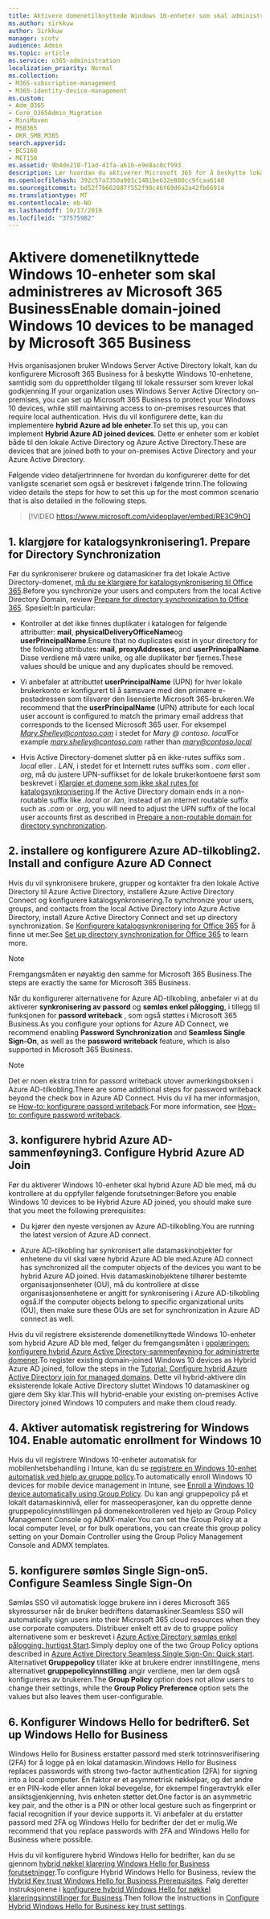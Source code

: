 ```yaml
---
title: Aktivere domenetilknyttede Windows 10-enheter som skal administreres av Microsoft 365 Business
ms.author: sirkkuw
author: Sirkkuw
manager: scotv
audience: Admin
ms.topic: article
ms.service: o365-administration
localization_priority: Normal
ms.collection:
- M365-subscription-management
- M365-identity-device-management
ms.custom:
- Adm_O365
- Core_O365Admin_Migration
- MiniMaven
- MSB365
- OKR_SMB_M365
search.appverid:
- BCS160
- MET150
ms.assetid: 9b4de218-f1ad-41fa-a61b-e9e8ac0cf993
description: Lær hvordan du aktiverer Microsoft 365 for å beskytte lokale AD ble koblet til Windows 10-enheter.
ms.openlocfilehash: 392c57a7350a901c1481be632e880cc9fcaa6140
ms.sourcegitcommit: bd52f7b662887f552f90c46f69d6a2a42fb66914
ms.translationtype: MT
ms.contentlocale: nb-NO
ms.lasthandoff: 10/17/2019
ms.locfileid: "37575982"
---
```

# <a name="enable-domain-joined-windows-10-devices-to-be-managed-by-microsoft-365-business"></a><span data-ttu-id="814bc-103">Aktivere domenetilknyttede Windows 10-enheter som skal administreres av Microsoft 365 Business</span><span class="sxs-lookup"><span data-stu-id="814bc-103">Enable domain-joined Windows 10 devices to be managed by Microsoft 365 Business</span></span>

<span data-ttu-id="814bc-104">Hvis organisasjonen bruker Windows Server Active Directory lokalt, kan du konfigurere Microsoft 365 Business for å beskytte Windows 10-enhetene, samtidig som du opprettholder tilgang til lokale ressurser som krever lokal godkjenning.</span><span class="sxs-lookup"><span data-stu-id="814bc-104">If your organization uses Windows Server Active Directory on-premises, you can set up Microsoft 365 Business to protect your Windows 10 devices, while still maintaining access to on-premises resources that require local authentication.</span></span>
<span data-ttu-id="814bc-105">Hvis du vil konfigurere dette, kan du implementere **hybrid Azure ad ble enheter**.</span><span class="sxs-lookup"><span data-stu-id="814bc-105">To set this up, you can implement **Hybrid Azure AD joined devices**.</span></span> <span data-ttu-id="814bc-106">Dette er enheter som er koblet både til den lokale Active Directory og Azure Active Directory.</span><span class="sxs-lookup"><span data-stu-id="814bc-106">These are devices that are joined both to your on-premises Active Directory and your Azure Active Directory.</span></span>

<span data-ttu-id="814bc-107">Følgende video detaljertrinnene for hvordan du konfigurerer dette for det vanligste scenariet som også er beskrevet i følgende trinn.</span><span class="sxs-lookup"><span data-stu-id="814bc-107">The following video details the steps for how to set this up for the most common scenario that is also detailed in the following steps.</span></span>

> [!VIDEO https://www.microsoft.com/videoplayer/embed/RE3C9hO]
  

## <a name="1-prepare-for-directory-synchronization"></a><span data-ttu-id="814bc-108">1. klargjøre for katalogsynkronisering</span><span class="sxs-lookup"><span data-stu-id="814bc-108">1. Prepare for Directory Synchronization</span></span> 

<span data-ttu-id="814bc-109">Før du synkroniserer brukere og datamaskiner fra det lokale Active Directory-domenet, [må du se klargjøre for katalogsynkronisering til Office 365](https://docs.microsoft.com/office365/enterprise/prepare-for-directory-synchronization).</span><span class="sxs-lookup"><span data-stu-id="814bc-109">Before you synchronize your users and computers from the local Active Directory Domain, review [Prepare for directory synchronization to Office 365](https://docs.microsoft.com/office365/enterprise/prepare-for-directory-synchronization).</span></span> <span data-ttu-id="814bc-110">Spesielt:</span><span class="sxs-lookup"><span data-stu-id="814bc-110">In particular:</span></span>

   - <span data-ttu-id="814bc-111">Kontroller at det ikke finnes duplikater i katalogen for følgende attributter: **mail**, **physicalDeliveryOfficeName**og **userPrincipalName**.</span><span class="sxs-lookup"><span data-stu-id="814bc-111">Ensure that no duplicates exist in your directory for the following attributes: **mail**, **proxyAddresses**, and **userPrincipalName**.</span></span> <span data-ttu-id="814bc-112">Disse verdiene må være unike, og alle duplikater bør fjernes.</span><span class="sxs-lookup"><span data-stu-id="814bc-112">These values should be unique and any duplicates should be removed.</span></span>
   
   - <span data-ttu-id="814bc-113">Vi anbefaler at attributtet **userPrincipalName** (UPN) for hver lokale brukerkonto er konfigurert til å samsvare med den primære e-postadressen som tilsvarer den lisensierte Microsoft 365-brukeren.</span><span class="sxs-lookup"><span data-stu-id="814bc-113">We recommend that the **userPrincipalName** (UPN) attribute for each local user account is configured to match the primary email address that corresponds to the licensed Microsoft 365 user.</span></span> <span data-ttu-id="814bc-114">For eksempel *Mary.Shelley@contoso.com* i stedet for *Mary @ contoso. local*</span><span class="sxs-lookup"><span data-stu-id="814bc-114">For example *mary.shelley@contoso.com* rather than *mary@contoso.local*</span></span>
   
   - <span data-ttu-id="814bc-115">Hvis Active Directory-domenet slutter på en ikke-rutes suffiks som *. local* eller *. LAN*, i stedet for et Internett rutes suffiks som *. com* eller *. org*, må du justere UPN-suffikset for de lokale brukerkontoene først som beskrevet i [Klargjør et domene som ikke skal rutes for katalogsynkronisering](https://docs.microsoft.com/office365/enterprise/prepare-a-non-routable-domain-for-directory-synchronization).</span><span class="sxs-lookup"><span data-stu-id="814bc-115">If the Active Directory domain ends in a non-routable suffix like *.local* or *.lan*, instead of an internet routable suffix such as *.com* or *.org*, you will need to adjust the UPN suffix of the local user accounts first as described in [Prepare a non-routable domain for directory synchronization](https://docs.microsoft.com/office365/enterprise/prepare-a-non-routable-domain-for-directory-synchronization).</span></span> 

## <a name="2-install-and-configure-azure-ad-connect"></a><span data-ttu-id="814bc-116">2. installere og konfigurere Azure AD-tilkobling</span><span class="sxs-lookup"><span data-stu-id="814bc-116">2. Install and configure Azure AD Connect</span></span>

<span data-ttu-id="814bc-117">Hvis du vil synkronisere brukere, grupper og kontakter fra den lokale Active Directory til Azure Active Directory, installere Azure Active Directory Connect og konfigurere katalogsynkronisering.</span><span class="sxs-lookup"><span data-stu-id="814bc-117">To synchronize your users, groups, and contacts from the local Active Directory into Azure Active Directory, install Azure Active Directory Connect and set up directory synchronization.</span></span> <span data-ttu-id="814bc-118">Se [Konfigurere katalogsynkronisering for Office 365](https://support.office.com/article/1b3b5318-6977-42ed-b5c7-96fa74b08846) for å finne ut mer.</span><span class="sxs-lookup"><span data-stu-id="814bc-118">See [Set up directory synchronization for Office 365](https://support.office.com/article/1b3b5318-6977-42ed-b5c7-96fa74b08846) to learn more.</span></span>

> [!NOTE]
> <span data-ttu-id="814bc-119">Fremgangsmåten er nøyaktig den samme for Microsoft 365 Business.</span><span class="sxs-lookup"><span data-stu-id="814bc-119">The steps are exactly the same for Microsoft 365 Business.</span></span> 

<span data-ttu-id="814bc-120">Når du konfigurerer alternativene for Azure AD-tilkobling, anbefaler vi at du aktiverer **synkronisering av passord** og **sømløs enkel pålogging**, i tillegg til funksjonen for **passord writeback** , som også støttes i Microsoft 365 Business.</span><span class="sxs-lookup"><span data-stu-id="814bc-120">As you configure your options for Azure AD Connect, we recommend enabling **Password Synchronization** and **Seamless Single Sign-On**, as well as the **password writeback** feature, which is also supported in Microsoft 365 Business.</span></span>

> [!NOTE]
> <span data-ttu-id="814bc-121">Det er noen ekstra trinn for passord writeback utover avmerkingsboksen i Azure AD-tilkobling.</span><span class="sxs-lookup"><span data-stu-id="814bc-121">There are some additional steps for password writeback beyond the check box in Azure AD Connect.</span></span> <span data-ttu-id="814bc-122">Hvis du vil ha mer informasjon, se [How-to: konfigurere passord writeback](https://docs.microsoft.com/azure/active-directory/authentication/howto-sspr-writeback).</span><span class="sxs-lookup"><span data-stu-id="814bc-122">For more information, see [How-to: configure password writeback](https://docs.microsoft.com/azure/active-directory/authentication/howto-sspr-writeback).</span></span> 

## <a name="3-configure-hybrid-azure-ad-join"></a><span data-ttu-id="814bc-123">3. konfigurere hybrid Azure AD-sammenføyning</span><span class="sxs-lookup"><span data-stu-id="814bc-123">3. Configure Hybrid Azure AD Join</span></span>

<span data-ttu-id="814bc-124">Før du aktiverer Windows 10-enheter skal hybrid Azure AD ble med, må du kontrollere at du oppfyller følgende forutsetninger:</span><span class="sxs-lookup"><span data-stu-id="814bc-124">Before you enable Windows 10 devices to be Hybrid Azure AD joined, you should make sure that you meet the following prerequisites:</span></span>

   - <span data-ttu-id="814bc-125">Du kjører den nyeste versjonen av Azure AD-tilkobling.</span><span class="sxs-lookup"><span data-stu-id="814bc-125">You are running the latest version of Azure AD connect.</span></span>

   - <span data-ttu-id="814bc-126">Azure AD-tilkobling har synkronisert alle datamaskinobjekter for enhetene du vil skal være hybrid Azure AD ble med.</span><span class="sxs-lookup"><span data-stu-id="814bc-126">Azure AD connect has synchronized all the computer objects of the devices you want to be hybrid Azure AD joined.</span></span> <span data-ttu-id="814bc-127">Hvis datamaskinobjektene tilhører bestemte organisasjonsenheter (OU), må du kontrollere at disse organisasjonsenhetene er angitt for synkronisering i Azure AD-tilkobling også.</span><span class="sxs-lookup"><span data-stu-id="814bc-127">If the computer objects belong to specific organizational units (OU), then make sure these OUs are set for synchronization in Azure AD connect as well.</span></span>

<span data-ttu-id="814bc-128">Hvis du vil registrere eksisterende domenetilknyttede Windows 10-enheter som hybrid Azure AD ble med, følger du fremgangsmåten i [opplæringen: konfigurere hybrid Azure Active Directory-sammenføyning for administrerte domener](https://docs.microsoft.com/azure/active-directory/devices/hybrid-azuread-join-managed-domains#configure-hybrid-azure-ad-join).</span><span class="sxs-lookup"><span data-stu-id="814bc-128">To register existing domain-joined Windows 10 devices as Hybrid Azure AD joined, follow the steps in the [Tutorial: Configure hybrid Azure Active Directory join for managed domains](https://docs.microsoft.com/azure/active-directory/devices/hybrid-azuread-join-managed-domains#configure-hybrid-azure-ad-join).</span></span> <span data-ttu-id="814bc-129">Dette vil hybrid-aktivere din eksisterende lokale Active Directory sluttet Windows 10 datamaskiner og gjøre dem Sky klar.</span><span class="sxs-lookup"><span data-stu-id="814bc-129">This will hybrid-enable your existing on-premises Active Directory joined Windows 10 computers and make them cloud ready.</span></span>
    
## <a name="4-enable-automatic-enrollment-for-windows-10"></a><span data-ttu-id="814bc-130">4. Aktiver automatisk registrering for Windows 10</span><span class="sxs-lookup"><span data-stu-id="814bc-130">4. Enable automatic enrollment for Windows 10</span></span>

 <span data-ttu-id="814bc-131">Hvis du vil registrere Windows 10-enheter automatisk for mobilenhetsbehandling i Intune, kan du se [registrere en Windows 10-enhet automatisk ved hjelp av gruppe policy](https://docs.microsoft.com/windows/client-management/mdm/enroll-a-windows-10-device-automatically-using-group-policy).</span><span class="sxs-lookup"><span data-stu-id="814bc-131">To automatically enroll Windows 10 devices for mobile device management in Intune, see [Enroll a Windows 10 device automatically using Group Policy](https://docs.microsoft.com/windows/client-management/mdm/enroll-a-windows-10-device-automatically-using-group-policy).</span></span> <span data-ttu-id="814bc-132">Du kan angi gruppepolicy på et lokalt datamaskinnivå, eller for masseoperasjoner, kan du opprette denne gruppepolicyinnstillingen på domenekontrolleren ved hjelp av Group Policy Management Console og ADMX-maler.</span><span class="sxs-lookup"><span data-stu-id="814bc-132">You can set the Group Policy at a local computer level, or for bulk operations, you can create this group policy setting on your Domain Controller using the Group Policy Management Console and ADMX templates.</span></span>

## <a name="5-configure-seamless-single-sign-on"></a><span data-ttu-id="814bc-133">5. konfigurere sømløs Single Sign-on</span><span class="sxs-lookup"><span data-stu-id="814bc-133">5. Configure Seamless Single Sign-On</span></span>

  <span data-ttu-id="814bc-134">Sømløs SSO vil automatisk logge brukere inn i deres Microsoft 365 skyressurser når de bruker bedriftens datamaskiner.</span><span class="sxs-lookup"><span data-stu-id="814bc-134">Seamless SSO will automatically sign users into their Microsoft 365 cloud resources when they use corporate computers.</span></span> <span data-ttu-id="814bc-135">Distribuer enkelt ett av de to gruppe policy alternativene som er beskrevet i [Azure Active Directory sømløs enkel pålogging: hurtigst Start](https://docs.microsoft.com/azure/active-directory/hybrid/how-to-connect-sso-quick-start#step-2-enable-the-feature).</span><span class="sxs-lookup"><span data-stu-id="814bc-135">Simply deploy one of the two Group Policy options described in [Azure Active Directory Seamless Single Sign-On: Quick start](https://docs.microsoft.com/azure/active-directory/hybrid/how-to-connect-sso-quick-start#step-2-enable-the-feature).</span></span> <span data-ttu-id="814bc-136">Alternativet **Gruppepolicy** tillater ikke at brukere endrer innstillingene, mens alternativet **gruppepolicyinnstilling** angir verdiene, men lar dem også konfigureres av brukeren.</span><span class="sxs-lookup"><span data-stu-id="814bc-136">The **Group Policy** option does not allow users to change their settings, while the **Group Policy Preference** option sets the values but also leaves them user-configurable.</span></span>

## <a name="6-set-up-windows-hello-for-business"></a><span data-ttu-id="814bc-137">6. Konfigurer Windows Hello for bedrifter</span><span class="sxs-lookup"><span data-stu-id="814bc-137">6. Set up Windows Hello for Business</span></span>

 <span data-ttu-id="814bc-138">Windows Hello for Business erstatter passord med sterk totrinnsverifisering (2FA) for å logge på en lokal datamaskin.</span><span class="sxs-lookup"><span data-stu-id="814bc-138">Windows Hello for Business replaces passwords with strong two-factor authentication (2FA) for signing into a local computer.</span></span> <span data-ttu-id="814bc-139">Én faktor er et asymmetrisk nøkkelpar, og det andre er en PIN-kode eller annen lokal bevegelse, for eksempel fingeravtrykk eller ansiktsgjenkjenning, hvis enheten støtter det.</span><span class="sxs-lookup"><span data-stu-id="814bc-139">One factor is an asymmetric key pair, and the other is a PIN or other local gesture such as fingerprint or facial recognition if your device supports it.</span></span> <span data-ttu-id="814bc-140">Vi anbefaler at du erstatter passord med 2FA og Windows Hello for bedrifter der det er mulig.</span><span class="sxs-lookup"><span data-stu-id="814bc-140">We recommend that you replace passwords with 2FA and Windows Hello for Business where possible.</span></span>

<span data-ttu-id="814bc-141">Hvis du vil konfigurere hybrid Windows Hello for bedrifter, kan du se gjennom [hybrid nøkkel klarering Windows Hello for Business forutsetninger](https://docs.microsoft.com/windows/security/identity-protection/hello-for-business/hello-hybrid-key-trust-prereqs).</span><span class="sxs-lookup"><span data-stu-id="814bc-141">To configure Hybrid Windows Hello for Business, review the [Hybrid Key trust Windows Hello for Business Prerequisites](https://docs.microsoft.com/windows/security/identity-protection/hello-for-business/hello-hybrid-key-trust-prereqs).</span></span> <span data-ttu-id="814bc-142">Følg deretter instruksjonene i [konfigurere hybrid Windows Hello for nøkkel klareringsinnstillinger for Business](https://docs.microsoft.com/windows/security/identity-protection/hello-for-business/hello-hybrid-key-whfb-settings).</span><span class="sxs-lookup"><span data-stu-id="814bc-142">Then follow the instructions in [Configure Hybrid Windows Hello for Business key trust settings](https://docs.microsoft.com/windows/security/identity-protection/hello-for-business/hello-hybrid-key-whfb-settings).</span></span> 
